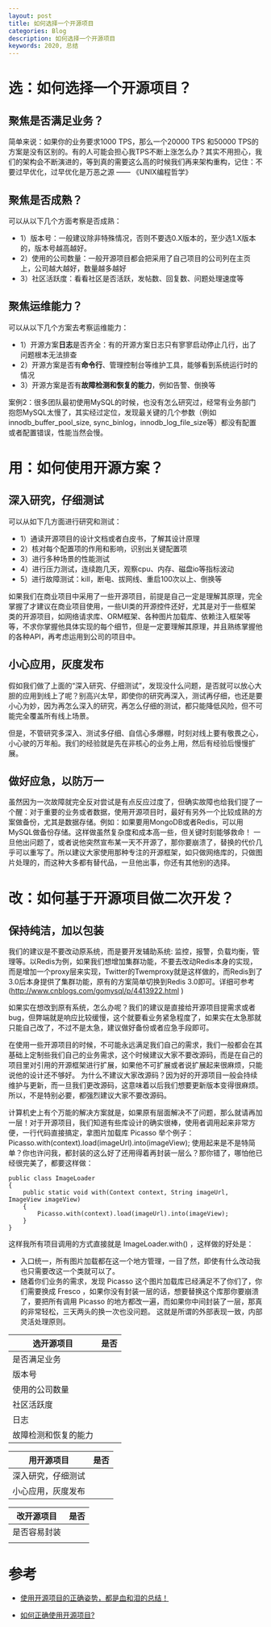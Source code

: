 ```yaml
---
layout: post
title: 如何选择一个开源项目
categories: Blog
description: 如何选择一个开源项目
keywords: 2020, 总结
---
```

# 选：如何选择一个开源项目？

## 聚焦是否满足业务？

 简单来说：如果你的业务要求1000 TPS，那么一个20000 TPS 和50000 TPS的方案是没有区别的。有的人可能会担心我TPS不断上涨怎么办？其实不用担心，我们的架构会不断演进的，等到真的需要这么高的时候我们再来架构重构，记住：不要过早优化，过早优化是万恶之源 —— 《UNIX编程哲学》

## 聚焦是否成熟？

可以从以下几个方面考察是否成熟：

- 1）版本号：一般建议除非特殊情况，否则不要选0.X版本的，至少选1.X版本的，版本号越高越好。
- 2）使用的公司数量：一般开源项目都会把采用了自己项目的公司列在主页上，公司越大越好，数量越多越好
- 3）社区活跃度：看看社区是否活跃，发帖数、回复数、问题处理速度等

## 聚焦运维能力？

可以从以下几个方案去考察运维能力：

- 1）开源方案**日志**是否齐全：有的开源方案日志只有寥寥启动停止几行，出了问题根本无法排查
- 2）开源方案是否有**命令行**、管理控制台等维护工具，能够看到系统运行时的情况
- 3）开源方案是否有**故障检测和恢复的能力**，例如告警、倒换等

案例2：很多团队最初使用MySQL的时候，也没有怎么研究过，经常有业务部门抱怨MySQL太慢了，其实经过定位，发现最关键的几个参数（例如innodb_buffer_pool_size, sync_binlog，innodb_log_file_size等）都没有配置或者配置错误，性能当然会慢。



# 用：如何使用开源方案？

## 深入研究，仔细测试

可以从如下几方面进行研究和测试：

- 1）通读开源项目的设计文档或者白皮书，了解其设计原理
- 2）核对每个配置项的作用和影响，识别出关键配置项
- 3）进行多种场景的性能测试
- 4）进行压力测试，连续跑几天，观察cpu、内存、磁盘io等指标波动
- 5）进行故障测试：kill，断电、拔网线、重启100次以上、倒换等

如果我们在商业项目中采用了一些开源项目，前提是自己一定是理解其原理，完全掌握了才建议在商业项目使用，一些UI类的开源控件还好，尤其是对于一些框架类的开源项目，如网络请求库、ORM框架、各种图片加载库、依赖注入框架等等，不求你掌握他具体实现的每个细节，但是一定要理解其原理，并且熟练掌握他的各种API，再考虑运用到公司的项目中。

## 小心应用，灰度发布


假如我们做了上面的“深入研究、仔细测试”，发现没什么问题，是否就可以放心大胆的应用到线上了呢？别高兴太早，即使你的研究再深入，测试再仔细，也还是要小心为妙，因为再怎么深入的研究，再怎么仔细的测试，都只能降低风险，但不可能完全覆盖所有线上场景。


但是，不管研究多深入、测试多仔细、自信心多爆棚，时刻对线上要有敬畏之心，小心驶的万年船。我们的经验就是先在非核心的业务上用，然后有经验后慢慢扩展。

## 做好应急，以防万一
虽然因为一次故障就完全反对尝试是有点反应过度了，但确实故障也给我们提了一个醒：对于重要的业务或者数据，使用开源项目时，最好有另外一个比较成熟的方案做备份，尤其是数据存储。例如：如果要用MongoDB或者Redis，可以用MySQL做备份存储。这样做虽然复杂度和成本高一些，但关键时刻能够救命！
一旦他出问题了，或者说他突然宣布某一天不开源了，那你要崩溃了，替换的代价几乎可以重写了。所以建议大家使用那种专注的开源框架，如只做网络库的，只做图片处理的，而这种大多都有替代品，一旦他出事，你还有其他别的选择。



# 改：如何基于开源项目做二次开发？


## 保持纯洁，加以包装
我们的建议是不要改动原系统，而是要开发辅助系统: 监控，报警，负载均衡，管理等。以Redis为例，如果我们想增加集群功能，不要去改动Redis本身的实现，而是增加一个proxy层来实现，Twitter的Twemproxy就是这样做的，而Redis到了3.0后本身提供了集群功能，原有的方案简单切换到Redis 3.0即可。详细可参考(http://www.cnblogs.com/gomysql/p/4413922.html )

如果实在想改到原有系统，怎么办呢？我们的建议是直接给开源项目提需求或者bug，但弊端就是响应比较缓慢，这个就要看业务紧急程度了，如果实在太急那就只能自己改了，不过不是太急，建议做好备份或者应急手段即可。

在使用一些开源项目的时候，不可能永远满足我们自己的需求，我们一般都会在其基础上定制些我们自己的业务需求，这个时候建议大家不要改源码，而是在自己的项目里对引用的开源框架进行扩展，如果他不可扩展或者说扩展起来很麻烦，只能说他的设计还不够好。
为什么不建议大家改源码？因为好的开源项目一般会持续维护与更新，而一旦我们更改源码，这意味着以后我们想要更新版本变得很麻烦。所以，不是特别必要，都强烈建议大家不要改源码。

计算机史上有个万能的解决方案就是，如果原有层面解决不了问题，那么就请再加一层！对于开源项目，我们知道有些库设计的确实很棒，使用者调用起来非常方便，一行代码直接搞定，拿图片加载库 Picasso 举个例子：Picasso.with(context).load(imageUrl).into(imageView);
使用起来是不是特简单？你也许问我，都封装的这么好了还用得着再封装一层么？那你错了，哪怕他已经很完美了，都要这样做：

```
public class ImageLoader 
{
    public static void with(Context context, String imageUrl, ImageView imageView) 
    {
        Picasso.with(context).load(imageUrl).into(imageView); 
    }
}
```
这样我所有项目调用的方式直接就是 ImageLoader.with() ，这样做的好处是：
- 入口统一，所有图片加载都在这一个地方管理，一目了然，即使有什么改动我也只需要改这一个类就可以了。
- 随着你们业务的需求，发现 Picasso 这个图片加载库已经满足不了你们了，你们需要换成 Fresco ，如果你没有封装一层的话，想要替换这个库那你要崩溃了，要把所有调用 Picasso 的地方都改一遍，而如果你中间封装了一层，那真的非常轻松，三天两头的换一次也没问题。
这就是所谓的外部表现一致，内部灵活处理原则。

| 选开源项目                               | 是否                                                  |
|--------------------------------------------|---------------------------------------------------------|
| 是否满足业务                               |                                         |
| 版本号                                      |                                        |
| 使用的公司数量                              |                                         |
| 社区活跃度                                  |                                        |
| 日志                                       |                                          |
| 故障检测和恢复的能力                       |                                          |


| 用开源项目                                 | 是否                                                   |
|--------------------------------------------|---------------------------------------------------------|
| 深入研究，仔细测试                          |                                        |
| 小心应用，灰度发布                          |                                         |


| 改开源项目                                 | 是否                                                     |
|--------------------------------------------|---------------------------------------------------------|
| 是否容易封装                               |                                                          |
|                                            |                                                          |

# 参考
- [使用开源项目的正确姿势，都是血和泪的总结！](https://mp.weixin.qq.com/s/IWE5LBYzsUZL5YL8xP_mKA)

- [如何正确使用开源项目?](https://www.cnblogs.com/tc310/p/11053072.html)
